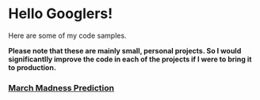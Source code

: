 # Hello Googlers!
Here are some of my code samples.

**Please note that these are mainly small, personal projects.  So I would significantlly improve the code in each of the projects if I were to bring it to production.**


### [March Madness Prediction](https://github.com/yosukesugishita/march_madness/)

